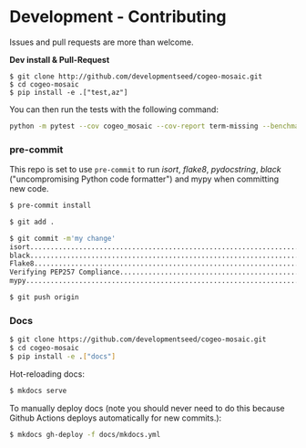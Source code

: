 # Development - Contributing

Issues and pull requests are more than welcome.

**Dev install & Pull-Request**

```
$ git clone http://github.com/developmentseed/cogeo-mosaic.git
$ cd cogeo-mosaic
$ pip install -e .["test,az"]
```

You can then run the tests with the following command:

```sh
python -m pytest --cov cogeo_mosaic --cov-report term-missing --benchmark-skip
```

### pre-commit

This repo is set to use `pre-commit` to run *isort*, *flake8*, *pydocstring*, *black* ("uncompromising Python code formatter") and mypy when committing new code.

```bash
$ pre-commit install

$ git add .

$ git commit -m'my change'
isort....................................................................Passed
black....................................................................Passed
Flake8...................................................................Passed
Verifying PEP257 Compliance..............................................Passed
mypy.....................................................................Passed

$ git push origin
```

### Docs

```bash
$ git clone https://github.com/developmentseed/cogeo-mosaic.git
$ cd cogeo-mosaic
$ pip install -e .["docs"]
```

Hot-reloading docs:

```bash
$ mkdocs serve
```

To manually deploy docs (note you should never need to do this because Github
Actions deploys automatically for new commits.):

```bash
$ mkdocs gh-deploy -f docs/mkdocs.yml
```
